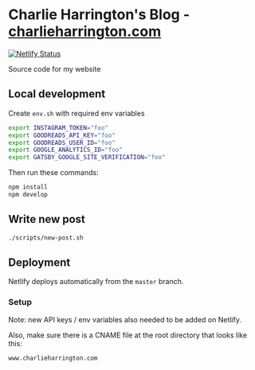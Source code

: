 # Charlie Harrington's Blog - [charlieharrington.com](https://www.charlieharrington.com)

[![Netlify Status](https://api.netlify.com/api/v1/badges/b25bb144-c449-4fd7-874a-110ac9f071db/deploy-status)](https://app.netlify.com/sites/whatrocks/deploys)

Source code for my website

## Local development

Create `env.sh` with required env variables

```bash
export INSTAGRAM_TOKEN="foo"
export GOODREADS_API_KEY="foo"
export GOODREADS_USER_ID="foo"
export GOOGLE_ANALYTICS_ID="foo"
export GATSBY_GOOGLE_SITE_VERIFICATION="foo"
```

Then run these commands:

```bash
npm install
npm develop
```

## Write new post

```bash
./scripts/new-post.sh
```

## Deployment

Netlify deploys automatically from the `master` branch.

### Setup

Note: new API keys / env variables also needed to be added on Netlify.

Also, make sure there is a CNAME file at the root directory that looks like this:

```text
www.charlieharrington.com
```
